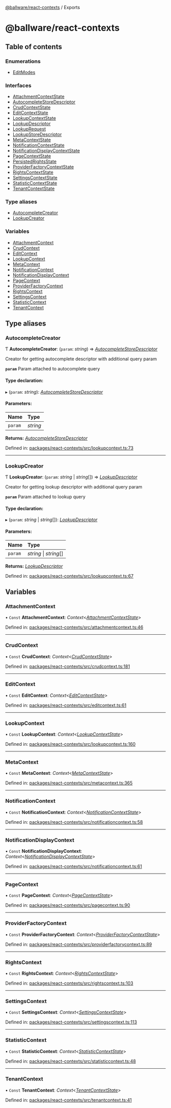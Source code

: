 [@ballware/react-contexts](README.md) / Exports

# @ballware/react-contexts

## Table of contents

### Enumerations

- [EditModes](enums/editmodes.md)

### Interfaces

- [AttachmentContextState](interfaces/attachmentcontextstate.md)
- [AutocompleteStoreDescriptor](interfaces/autocompletestoredescriptor.md)
- [CrudContextState](interfaces/crudcontextstate.md)
- [EditContextState](interfaces/editcontextstate.md)
- [LookupContextState](interfaces/lookupcontextstate.md)
- [LookupDescriptor](interfaces/lookupdescriptor.md)
- [LookupRequest](interfaces/lookuprequest.md)
- [LookupStoreDescriptor](interfaces/lookupstoredescriptor.md)
- [MetaContextState](interfaces/metacontextstate.md)
- [NotificationContextState](interfaces/notificationcontextstate.md)
- [NotificationDisplayContextState](interfaces/notificationdisplaycontextstate.md)
- [PageContextState](interfaces/pagecontextstate.md)
- [PersistedRightsState](interfaces/persistedrightsstate.md)
- [ProviderFactoryContextState](interfaces/providerfactorycontextstate.md)
- [RightsContextState](interfaces/rightscontextstate.md)
- [SettingsContextState](interfaces/settingscontextstate.md)
- [StatisticContextState](interfaces/statisticcontextstate.md)
- [TenantContextState](interfaces/tenantcontextstate.md)

### Type aliases

- [AutocompleteCreator](modules.md#autocompletecreator)
- [LookupCreator](modules.md#lookupcreator)

### Variables

- [AttachmentContext](modules.md#attachmentcontext)
- [CrudContext](modules.md#crudcontext)
- [EditContext](modules.md#editcontext)
- [LookupContext](modules.md#lookupcontext)
- [MetaContext](modules.md#metacontext)
- [NotificationContext](modules.md#notificationcontext)
- [NotificationDisplayContext](modules.md#notificationdisplaycontext)
- [PageContext](modules.md#pagecontext)
- [ProviderFactoryContext](modules.md#providerfactorycontext)
- [RightsContext](modules.md#rightscontext)
- [SettingsContext](modules.md#settingscontext)
- [StatisticContext](modules.md#statisticcontext)
- [TenantContext](modules.md#tenantcontext)

## Type aliases

### AutocompleteCreator

Ƭ **AutocompleteCreator**: (`param`: *string*) => [*AutocompleteStoreDescriptor*](interfaces/autocompletestoredescriptor.md)

Creator for getting autocomplete descriptor with additional query param

**`param`** Param attached to autocomplete query

#### Type declaration:

▸ (`param`: *string*): [*AutocompleteStoreDescriptor*](interfaces/autocompletestoredescriptor.md)

#### Parameters:

Name | Type |
:------ | :------ |
`param` | *string* |

**Returns:** [*AutocompleteStoreDescriptor*](interfaces/autocompletestoredescriptor.md)

Defined in: [packages/react-contexts/src/lookupcontext.ts:73](https://github.com/ballware/ballware-client/blob/a03724f/packages/react-contexts/src/lookupcontext.ts#L73)

___

### LookupCreator

Ƭ **LookupCreator**: (`param`: *string* \| *string*[]) => [*LookupDescriptor*](interfaces/lookupdescriptor.md)

Creator for getting lookup descriptor with additional query param

**`param`** Param attached to lookup query

#### Type declaration:

▸ (`param`: *string* \| *string*[]): [*LookupDescriptor*](interfaces/lookupdescriptor.md)

#### Parameters:

Name | Type |
:------ | :------ |
`param` | *string* \| *string*[] |

**Returns:** [*LookupDescriptor*](interfaces/lookupdescriptor.md)

Defined in: [packages/react-contexts/src/lookupcontext.ts:67](https://github.com/ballware/ballware-client/blob/a03724f/packages/react-contexts/src/lookupcontext.ts#L67)

## Variables

### AttachmentContext

• `Const` **AttachmentContext**: *Context*<[*AttachmentContextState*](interfaces/attachmentcontextstate.md)\>

Defined in: [packages/react-contexts/src/attachmentcontext.ts:46](https://github.com/ballware/ballware-client/blob/a03724f/packages/react-contexts/src/attachmentcontext.ts#L46)

___

### CrudContext

• `Const` **CrudContext**: *Context*<[*CrudContextState*](interfaces/crudcontextstate.md)\>

Defined in: [packages/react-contexts/src/crudcontext.ts:181](https://github.com/ballware/ballware-client/blob/a03724f/packages/react-contexts/src/crudcontext.ts#L181)

___

### EditContext

• `Const` **EditContext**: *Context*<[*EditContextState*](interfaces/editcontextstate.md)\>

Defined in: [packages/react-contexts/src/editcontext.ts:61](https://github.com/ballware/ballware-client/blob/a03724f/packages/react-contexts/src/editcontext.ts#L61)

___

### LookupContext

• `Const` **LookupContext**: *Context*<[*LookupContextState*](interfaces/lookupcontextstate.md)\>

Defined in: [packages/react-contexts/src/lookupcontext.ts:160](https://github.com/ballware/ballware-client/blob/a03724f/packages/react-contexts/src/lookupcontext.ts#L160)

___

### MetaContext

• `Const` **MetaContext**: *Context*<[*MetaContextState*](interfaces/metacontextstate.md)\>

Defined in: [packages/react-contexts/src/metacontext.ts:365](https://github.com/ballware/ballware-client/blob/a03724f/packages/react-contexts/src/metacontext.ts#L365)

___

### NotificationContext

• `Const` **NotificationContext**: *Context*<[*NotificationContextState*](interfaces/notificationcontextstate.md)\>

Defined in: [packages/react-contexts/src/notificationcontext.ts:58](https://github.com/ballware/ballware-client/blob/a03724f/packages/react-contexts/src/notificationcontext.ts#L58)

___

### NotificationDisplayContext

• `Const` **NotificationDisplayContext**: *Context*<[*NotificationDisplayContextState*](interfaces/notificationdisplaycontextstate.md)\>

Defined in: [packages/react-contexts/src/notificationcontext.ts:61](https://github.com/ballware/ballware-client/blob/a03724f/packages/react-contexts/src/notificationcontext.ts#L61)

___

### PageContext

• `Const` **PageContext**: *Context*<[*PageContextState*](interfaces/pagecontextstate.md)\>

Defined in: [packages/react-contexts/src/pagecontext.ts:90](https://github.com/ballware/ballware-client/blob/a03724f/packages/react-contexts/src/pagecontext.ts#L90)

___

### ProviderFactoryContext

• `Const` **ProviderFactoryContext**: *Context*<[*ProviderFactoryContextState*](interfaces/providerfactorycontextstate.md)\>

Defined in: [packages/react-contexts/src/providerfactorycontext.ts:89](https://github.com/ballware/ballware-client/blob/a03724f/packages/react-contexts/src/providerfactorycontext.ts#L89)

___

### RightsContext

• `Const` **RightsContext**: *Context*<[*RightsContextState*](interfaces/rightscontextstate.md)\>

Defined in: [packages/react-contexts/src/rightscontext.ts:103](https://github.com/ballware/ballware-client/blob/a03724f/packages/react-contexts/src/rightscontext.ts#L103)

___

### SettingsContext

• `Const` **SettingsContext**: *Context*<[*SettingsContextState*](interfaces/settingscontextstate.md)\>

Defined in: [packages/react-contexts/src/settingscontext.ts:113](https://github.com/ballware/ballware-client/blob/a03724f/packages/react-contexts/src/settingscontext.ts#L113)

___

### StatisticContext

• `Const` **StatisticContext**: *Context*<[*StatisticContextState*](interfaces/statisticcontextstate.md)\>

Defined in: [packages/react-contexts/src/statisticcontext.ts:48](https://github.com/ballware/ballware-client/blob/a03724f/packages/react-contexts/src/statisticcontext.ts#L48)

___

### TenantContext

• `Const` **TenantContext**: *Context*<[*TenantContextState*](interfaces/tenantcontextstate.md)\>

Defined in: [packages/react-contexts/src/tenantcontext.ts:41](https://github.com/ballware/ballware-client/blob/a03724f/packages/react-contexts/src/tenantcontext.ts#L41)
